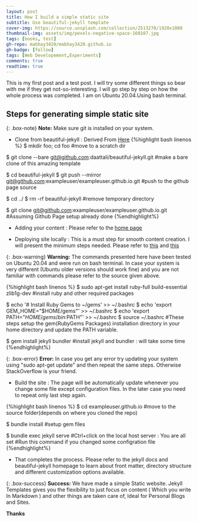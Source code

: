 ```yaml
---
layout: post
title: How I build a simple static site
subtitle: Use beautiful-jekyll template
cover-img: https://source.unsplash.com/collection/2513270/1920x1080
thumbnail-img: assets/img/pexels-negative-space-160107.jpg
tags: [books, test]
gh-repo: mabhay3420/mabhay3420.github.io
gh-badge: [follow]
tags: [Web Developement,Experiments]
comments: true
readtime: true
---
```


This is my first post and a test post. 
I will try some different things so bear with me if they get not-so-interesting.
I will go step by step on how the whole process was completed. I am on Ubuntu 20.04.Using bash terminal.

## Steps for generating simple static site

{: .box-note}
**Note:** Make sure git is installed on your system.

- Clone from beautiful-jekyll : Derived From [Here](https://stackoverflow.com/questions/6613166/how-to-duplicate-a-git-repository-without-forking)
{%highlight bash linenos %}
$ mkdir foo; cd foo
#move to a scratch dir

$ git clone --bare git@github.com:daattali/beautiful-jekyll.git
#make a bare clone of this amazing template

$ cd beautiful-jekyll
$ git push --mirror git@github.com:exampleuser/exampleuser.github.io.git
#push to the github page source

$ cd ../
$ rm -rf beautiful-jekyll
#remove temporary directory

$ git clone git@github.com:exampleuser/exampleuser.github.io.git
#Assuming Github Page setup already done
{%endhighlight%}

- Adding your content : Please refer to the [home page](https://github.com/daattali/beautiful-jekyll)

- Deploying site locally : This is a must step for smooth content creation. I will present the minimum steps needed. Please refer to [this](https://docs.github.com/en/pages/setting-up-a-github-pages-site-with-jekyll/testing-your-github-pages-site-locally-with-jekyll) and [this](https://jekyllrb.com/docs/installation/)

{: .box-warning}
**Warning:** The commands presented here have been tested on Ubuntu 20.04 and were run on bash terminal. In case your system is very different (Ubuntu older versions should work fine) and you are not familiar with commands please refer to the source given above.

{%highlight bash linenos %}
$ sudo apt-get install ruby-full build-essential zlib1g-dev
#install ruby and other required packages

$ echo '# Install Ruby Gems to ~/gems' >> ~/.bashrc
$ echo 'export GEM_HOME="$HOME/gems"' >> ~/.bashrc
$ echo 'export PATH="$HOME/gems/bin:$PATH"' >> ~/.bashrc
$ source ~/.bashrc
#These steps setup the gem(RubyGems Packages) installation directory in your home directory and update the PATH variable.

$ gem install jekyll bundler
#install jekyll and bundler : will take some time
{%endhighlight%}

{: .box-error}
**Error:** In case you get any error try updating your system using "sudo apt-get update" and then repeat the same steps. Otherwise StackOverflow is your friend.

- Build the site : The page will be automatically update whenever you change some file except configuration files. In the later case you need to repeat only last step again.

{%highlight bash linenos %}
$ cd exampleuser.github.io
#move to the source folder(depends on where you cloned the repo)

$ bundle install
#setup gem files

$ bundle exec jekyll serve
#Ctrl+click on the local host server : You are all set
#Run this command if you changed some configration file
{%endhighlight%}

- That completes the process. Please refer to the jekyll docs and beautiful-jekyll homepage to learn about front matter, directory structure and different
customization options available.

{: .box-success}
**Success:** We have made a simple Static website. Jekyll Templates gives you the flexibility to just focus on content ( Which you write In Markdown ) and other things are taken care of, Ideal for Personal Blogs and Sites.

**Thanks**